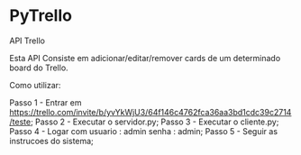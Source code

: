 # PyTrello
API Trello

Esta API Consiste em adicionar/editar/remover cards de um determinado board do Trello.

Como utilizar:

Passo 1 - Entrar em https://trello.com/invite/b/yvYkWjU3/64f146c4762fca36aa3bd1cdc39c2714/teste;
Passo 2 - Executar o servidor.py;
Passo 3 - Executar o cliente.py;
Passo 4 - Logar com usuario : admin senha : admin;
Passo 5 - Seguir as instrucoes do sistema;
